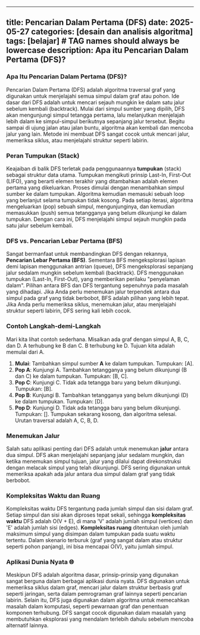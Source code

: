 ---

title: Pencarian Dalam Pertama (DFS)
date: 2025-05-27
categories: \[desain dan analisis algoritma]
tags: \[belajar]     # TAG names should always be lowercase
description: Apa itu Pencarian Dalam Pertama (DFS)?
---------------------------------------------------

### Apa Itu Pencarian Dalam Pertama (DFS)?

Pencarian Dalam Pertama (DFS) adalah algoritma traversal graf yang digunakan untuk menjelajahi semua simpul dalam graf atau pohon. Ide dasar dari DFS adalah untuk mencari sejauh mungkin ke dalam satu jalur sebelum kembali (backtrack). Mulai dari simpul sumber yang dipilih, DFS akan mengunjungi simpul tetangga pertama, lalu melanjutkan menjelajah lebih dalam ke simpul-simpul berikutnya sepanjang jalur tersebut. Begitu sampai di ujung jalan atau jalan buntu, algoritma akan kembali dan mencoba jalur yang lain. Metode ini membuat DFS sangat cocok untuk mencari jalur, memeriksa siklus, atau menjelajahi struktur seperti labirin.

### Peran Tumpukan (Stack)

Keajaiban di balik DFS terletak pada penggunaannya **tumpukan** (stack) sebagai struktur data utama. Tumpukan mengikuti prinsip Last-In, First-Out (LIFO), yang berarti elemen terakhir yang ditambahkan adalah elemen pertama yang dikeluarkan. Proses dimulai dengan menambahkan simpul sumber ke dalam tumpukan. Algoritma kemudian memasuki sebuah loop yang berlanjut selama tumpukan tidak kosong. Pada setiap iterasi, algoritma mengeluarkan (pop) sebuah simpul, mengunjunginya, dan kemudian memasukkan (push) semua tetangganya yang belum dikunjungi ke dalam tumpukan. Dengan cara ini, DFS menjelajahi simpul sejauh mungkin pada satu jalur sebelum kembali.

### DFS vs. Pencarian Lebar Pertama (BFS)

Sangat bermanfaat untuk membandingkan DFS dengan rekannya, **Pencarian Lebar Pertama (BFS)**. Sementara BFS mengeksplorasi lapisan demi lapisan menggunakan antrian (queue), DFS mengeksplorasi sepanjang jalur sedalam mungkin sebelum kembali (backtrack). DFS menggunakan tumpukan (Last-In, First-Out), yang memberikan perilaku "penyelaman dalam". Pilihan antara BFS dan DFS tergantung sepenuhnya pada masalah yang dihadapi. Jika Anda perlu menemukan jalur terpendek antara dua simpul pada graf yang tidak berbobot, BFS adalah pilihan yang lebih tepat. Jika Anda perlu memeriksa siklus, menemukan jalur, atau menjelajahi struktur seperti labirin, DFS sering kali lebih cocok.

### Contoh Langkah-demi-Langkah

Mari kita lihat contoh sederhana. Misalkan ada graf dengan simpul A, B, C, dan D. A terhubung ke B dan C. B terhubung ke D. Tujuan kita adalah memulai dari A.

1. **Mulai**: Tambahkan simpul sumber **A** ke dalam tumpukan. Tumpukan: \[A].
2. **Pop A**: Kunjungi A. Tambahkan tetangganya yang belum dikunjungi (B dan C) ke dalam tumpukan. Tumpukan: \[B, C].
3. **Pop C**: Kunjungi C. Tidak ada tetangga baru yang belum dikunjungi. Tumpukan: \[B].
4. **Pop B**: Kunjungi B. Tambahkan tetangganya yang belum dikunjungi (D) ke dalam tumpukan. Tumpukan: \[D].
5. **Pop D**: Kunjungi D. Tidak ada tetangga baru yang belum dikunjungi. Tumpukan: \[].
   Tumpukan sekarang kosong, dan algoritma selesai. Urutan traversal adalah A, C, B, D.

### Menemukan Jalur

Salah satu aplikasi penting dari DFS adalah untuk menemukan **jalur** antara dua simpul. DFS akan menjelajahi sepanjang jalur sedalam mungkin, dan ketika menemukan simpul tujuan, jalur yang dilalui dapat direkonstruksi dengan melacak simpul yang telah dikunjungi. DFS sering digunakan untuk memeriksa apakah ada jalur antara dua simpul dalam graf yang tidak berbobot.

### Kompleksitas Waktu dan Ruang

Kompleksitas waktu DFS tergantung pada jumlah simpul dan sisi dalam graf. Setiap simpul dan sisi akan diproses tepat sekali, sehingga **kompleksitas waktu** DFS adalah O(V + E), di mana 'V' adalah jumlah simpul (vertices) dan 'E' adalah jumlah sisi (edges). **Kompleksitas ruang** ditentukan oleh jumlah maksimum simpul yang disimpan dalam tumpukan pada suatu waktu tertentu. Dalam skenario terburuk (graf yang sangat dalam atau struktur seperti pohon panjang), ini bisa mencapai O(V), yaitu jumlah simpul.

### Aplikasi Dunia Nyata 🌐

Meskipun DFS adalah algoritma dasar, prinsip-prinsip yang digunakan sangat berguna dalam berbagai aplikasi dunia nyata. DFS digunakan untuk memeriksa siklus dalam graf, mencari jalur dalam struktur berbasis graf seperti jaringan, serta dalam pemrograman graf lainnya seperti pencarian labirin. Selain itu, DFS juga digunakan dalam algoritma untuk memecahkan masalah dalam komputasi, seperti pewarnaan graf dan penentuan komponen terhubung. DFS sangat cocok digunakan dalam masalah yang membutuhkan eksplorasi yang mendalam terlebih dahulu sebelum mencoba alternatif lainnya.
